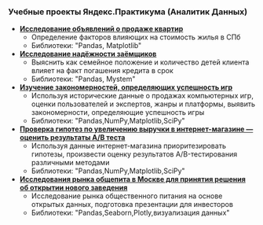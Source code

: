 ### Учебные проекты Яндекс.Практикума (Аналитик Данных)
  * [__Исследование объявлений о продаже квартир__](https://github.com/Aleksandr19870803/My-projects/blob/main/Исследование%20объявлений%20о%20продаже%20квартир/Исследование%20объявлений%20о%20продаже%20квартир.ipynb)
    * Определение факторов влияющих на стоимость жилья в СПб     
    * Библиотеки: "Pandas, Matplotlib" 
  * [__Исследование надёжности заёмщиков__](https://github.com/Aleksandr19870803/My-projects/blob/main/Исследование%20надёжности%20заёмщиков/Исследование%20надёжности%20заёмщиков.ipynb)
    * Выяснить как семейное положение и количество детей клиента влияет на факт погашения кредита в срок
    * Библиотеки: "Pandas, Mystem" 
  * [__Изучение закономерностей, определяющих успешность игр__](https://github.com/Aleksandr19870803/My-projects/blob/main/Определение%20потенциально%20популярного%20продукта/Изучение%20закономерностей%2C%20определяющих%20успешность%20игр.ipynb)
    * Используя исторические данные о продажах компьютерных игр, оценки пользователей и экспертов, жанры и платформы, выявить закономерности, определяющие успешность игры 
    * Библиотеки: "Pandas,NumPy,Matplotlib,SciPy"
  * [__Проверка гипотез по увеличению выручки в интернет-магазине —оценить результаты A/B теста__](https://github.com/Aleksandr19870803/My-projects/blob/main/Принятие%20решений%20в%20бизнесе%20на%20основе%20данных/Проверка%20гипотез%20по%20увеличению%20выручки%20в%20интернет-магазине.ipynb)
    * Используя данные интернет-магазина приоритезировать гипотезы, произвести оценку результатов A/B-тестирования различными методами
    * Библиотеки: "Pandas,NumPy,Matplotlib,SciPy"
  * [__Исследования рынка общепита в Москве для принятия решения об открытии нового заведения__](https://github.com/Aleksandr19870803/My-projects/blob/main/Анализ%20рынка%20заведений%20общественного%20питания%20Москвы/Анализ%20рынка%20заведений%20общественного%20питания%20Москвы.ipynb)
    * Исследование рынка общественного питания на основе открытых данных, подготовка презентации для инвесторов
    * Библиотеки: "Pandas,Seaborn,Plotly,визуализация данных"
